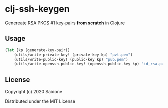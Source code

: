 # clj-ssh-keygen

Genereate RSA PKCS #1 key-pairs **from scratch** in Clojure

## Usage
```clojure
(let [kp (generate-key-pair)]
    (utils/write-private-key! (private-key kp) "pvt.pem")
    (utils/write-public-key! (public-key kp) "pub.pem")
    (utils/write-openssh-public-key! (openssh-public-key kp) "id_rsa.pub"))
```
## License
Copyright (c) 2020 Saidone

Distributed under the MIT License
